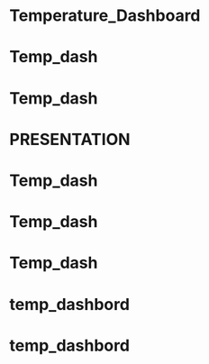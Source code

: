 ﻿# Temperature_Dashboard
# Temp_dash
# Temp_dash
# PRESENTATION
# Temp_dash
# Temp_dash
# Temp_dash
# temp_dashbord
# temp_dashbord
